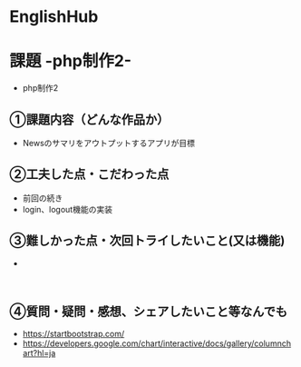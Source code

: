 # EnglishHub
# 課題 -php制作2-
- php制作2
## ①課題内容（どんな作品か）
- Newsのサマリをアウトプットするアプリが目標
​
## ②工夫した点・こだわった点
- 前回の続き
- login、logout機能の実装
​
## ③難しかった点・次回トライしたいこと(又は機能)
- 
​
## ④質問・疑問・感想、シェアしたいこと等なんでも
- https://startbootstrap.com/
- https://developers.google.com/chart/interactive/docs/gallery/columnchart?hl=ja
​